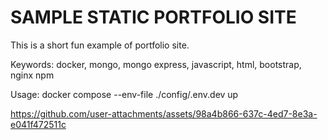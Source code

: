 # SAMPLE STATIC PORTFOLIO SITE

This is a short fun example of portfolio site.

Keywords: docker, mongo, mongo express, javascript, html, bootstrap, nginx npm

Usage: docker compose --env-file ./config/.env.dev up



https://github.com/user-attachments/assets/98a4b866-637c-4ed7-8e3a-e041f472511c

